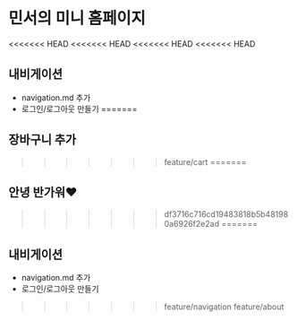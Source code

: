 # 민서의 미니 홈페이지

<<<<<<< HEAD
<<<<<<< HEAD
<<<<<<< HEAD
<<<<<<< HEAD
## 내비게이션
- navigation.md 추가
- 로그인/로그아웃 만들기
=======
## 장바구니 추가
>>>>>>> feature/cart
=======
## 안녕 반가워❤️
>>>>>>> df3716c716cd19483818b5b481980a6926f2e2ad
=======
## 내비게이션
- navigation.md 추가
- 로그인/로그아웃 만들기
>>>>>>> feature/navigation
>>>>>>> feature/about

